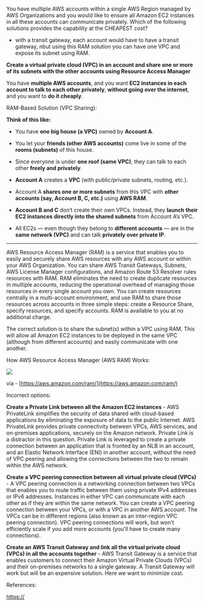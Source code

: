 You have multiple AWS accounts within a single AWS Region managed by AWS Organizations and you would like to ensure all Amazon EC2 instances in all these accounts can communicate privately. Which of the following solutions provides the capability at the CHEAPEST cost?


- with a transit gateway, each account would have to have a transit gateway, nbut using this RAM solution you can have one VPC and expose its subnet using RAM. 

**Create a virtual private cloud (VPC) in an account and share one or more of its subnets with the other accounts using Resource Access Manager**


You have **multiple AWS accounts**, and you want **EC2 instances in each account to talk to each other privately**, **without going over the internet**, and you want to **do it cheaply**.

RAM-Based Solution (VPC Sharing):

**Think of this like:**
- You have **one big house (a VPC)** owned by **Account A**.
- You let your **friends (other AWS accounts)** come live in some of the **rooms (subnets)** of this house.
- Since everyone is under **one roof (same VPC)**, they can talk to each other **freely and privately**.

- **Account A** creates a **VPC** (with public/private subnets, routing, etc.).
- Account A **shares one or more subnets** from this VPC with **other accounts (say, Account B, C, etc.)** using **AWS RAM**.    
- **Account B and C** don’t create their own VPCs. Instead, they **launch their EC2 instances directly into the shared subnets** from Account A’s VPC.
- All EC2s — even though they belong to **different accounts** — are in the **same network (VPC)** and can talk **privately over private IP**.
---
AWS Resource Access Manager (RAM) is a service that enables you to easily and securely share AWS resources with any AWS account or within your AWS Organization. You can share AWS Transit Gateways, Subnets, AWS License Manager configurations, and Amazon Route 53 Resolver rules resources with RAM. RAM eliminates the need to create duplicate resources in multiple accounts, reducing the operational overhead of managing those resources in every single account you own. You can create resources centrally in a multi-account environment, and use RAM to share those resources across accounts in three simple steps: create a Resource Share, specify resources, and specify accounts. RAM is available to you at no additional charge.

The correct solution is to share the subnet(s) within a VPC using RAM. This will allow all Amazon EC2 instances to be deployed in the same VPC (although from different accounts) and easily communicate with one another.

How AWS Resource Access Manager (AWS RAM) Works:

![](https://d1.awsstatic.com/products/RAM/product-page-diagram_AWS-Resource-Access-Manager(1).379df75d48a8e2cc6160859b7ca3626a9b9be0c1.png)

via - [https://aws.amazon.com/ram/](https://aws.amazon.com/ram/)

Incorrect options:

**Create a Private Link between all the Amazon EC2 instances** - AWS PrivateLink simplifies the security of data shared with cloud-based applications by eliminating the exposure of data to the public Internet. AWS PrivateLink provides private connectivity between VPCs, AWS services, and on-premises applications, securely on the Amazon network. Private Link is a distractor in this question. Private Link is leveraged to create a private connection between an application that is fronted by an NLB in an account, and an Elastic Network Interface (ENI) in another account, without the need of VPC peering and allowing the connections between the two to remain within the AWS network.

**Create a VPC peering connection between all virtual private cloud (VPCs)** - A VPC peering connection is a networking connection between two VPCs that enables you to route traffic between them using private IPv4 addresses or IPv6 addresses. Instances in either VPC can communicate with each other as if they are within the same network. You can create a VPC peering connection between your VPCs, or with a VPC in another AWS account. The VPCs can be in different regions (also known as an inter-region VPC peering connection). VPC peering connections will work, but won't efficiently scale if you add more accounts (you'll have to create many connections).

**Create an AWS Transit Gateway and link all the virtual private cloud (VPCs) in all the accounts together** - AWS Transit Gateway is a service that enables customers to connect their Amazon Virtual Private Clouds (VPCs) and their on-premises networks to a single gateway. A Transit Gateway will work but will be an expensive solution. Here we want to minimize cost.

References:

[https://](https://aws.amazon.com/ram/)


